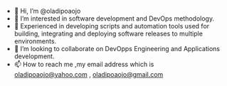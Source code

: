 - 👋 Hi, I’m @oladipoaojo
- 👀 I’m interested in software development and DevOps methodology.
- 🌱 Experienced in developing scripts and automation tools used for building, integrating and deploying software releases to multiple environments.
- 💞️ I’m looking to collaborate on DevOpps Engineering and Applications development.
- 📫 How to reach me ,my email address which is oladipoaojo@yahoo.com , oladipoaojo@gmail.com

<!---
oladipoaojo/oladipoaojo is a ✨ special ✨ repository because its `README.md` (this file) appears on your GitHub profile.
You can click the Preview link to take a look at your changes.
--->
